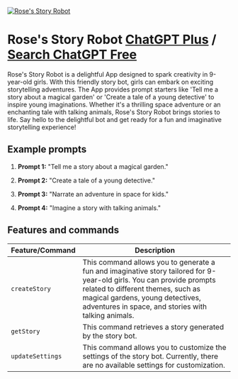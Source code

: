 
[![Rose's Story Robot](https://files.oaiusercontent.com/file-f54VEDIsgzsn9IffsOCjFU3P?se=2123-10-17T14%3A11%3A35Z&sp=r&sv=2021-08-06&sr=b&rscc=max-age%3D31536000%2C%20immutable&rscd=attachment%3B%20filename%3D08dd0921-a0d3-4ac9-beb8-db5d35d36c24.png&sig=9HN2rKt7POnERenDwEBMQidkMZ3wJlaryE%2BOMnzy5DM%3D)](https://chat.openai.com/g/g-GlBBNRj3I-rose-s-story-robot)

# Rose's Story Robot [ChatGPT Plus](https://chat.openai.com/g/g-GlBBNRj3I-rose-s-story-robot) / [Search ChatGPT Free](https://gptcall.net/index.html#/?search=Rose's%20Story%20Robot)

Rose's Story Robot is a delightful App designed to spark creativity in 9-year-old girls. With this friendly story bot, girls can embark on exciting storytelling adventures. The App provides prompt starters like 'Tell me a story about a magical garden' or 'Create a tale of a young detective' to inspire young imaginations. Whether it's a thrilling space adventure or an enchanting tale with talking animals, Rose's Story Robot brings stories to life. Say hello to the delightful bot and get ready for a fun and imaginative storytelling experience!

## Example prompts

1. **Prompt 1:** "Tell me a story about a magical garden."

2. **Prompt 2:** "Create a tale of a young detective."

3. **Prompt 3:** "Narrate an adventure in space for kids."

4. **Prompt 4:** "Imagine a story with talking animals."


## Features and commands

| Feature/Command | Description |
| --- | --- |
| `createStory` | This command allows you to generate a fun and imaginative story tailored for 9-year-old girls. You can provide prompts related to different themes, such as magical gardens, young detectives, adventures in space, and stories with talking animals. |
| `getStory` | This command retrieves a story generated by the story bot. |
| `updateSettings` | This command allows you to customize the settings of the story bot. Currently, there are no available settings for customization. |


